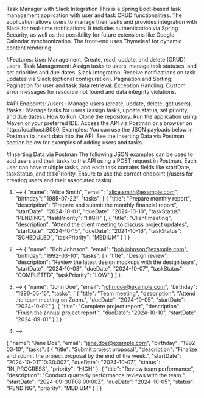Task Manager with Slack Integration
This is a Spring Boot-based task management application with user and task CRUD functionalities. 
The application allows users to manage their tasks and provides integration with Slack for real-time notifications. It includes authentication via Spring Security, as well as the possibility for future extensions like Google Calendar synchronization.
The front-end uses Thymeleaf for dynamic content rendering.

#Features:
User Management: Create, read, update, and delete (CRUD) users.
Task Management: Assign tasks to users, manage task statuses, and set priorities and due dates.
Slack Integration: Receive notifications on task updates via Slack (optional configuration).
Pagination and Sorting: Pagination for user and task data retrieval.
Exception Handling: Custom error messages for resource not found and data integrity violations.

#API Endpoints:
/users : Manage users (create, update, delete, get users).
/tasks : Manage tasks for users (assign tasks, update status, set priority, and due dates).
How to Run:
Clone the repository.
Run the application using Maven or your preferred IDE.
Access the API via Postman or a browser on http://localhost:8080.
Examples:
You can use the JSON payloads below in Postman to insert data into the API. See the Inserting Data via Postman section below for examples of adding users and tasks.


#Inserting Data via Postman
The following JSON examples can be used to add users and their tasks to the API using a POST request in Postman. 
Each user can have multiple tasks, and each task contains fields like startDate, taskStatus, and taskPriority. Ensure to use the correct endpoint (/users for creating users and their associated tasks).

1) -->
  {
    "name": "Alice Smith",
    "email": "alice.smith@example.com",
    "birthday": "1985-07-22",
    "tasks": [
      {
        "title": "Prepare monthly report",
        "description": "Prepare and submit the monthly financial report",
        "startDate": "2024-10-01",
        "dueDate": "2024-10-10",
        "taskStatus": "PENDING",
        "taskPriority": "HIGH"
      },
      {
        "title": "Client meeting",
        "description": "Attend the client meeting to discuss project updates",
        "startDate": "2024-10-15",
        "dueDate": "2024-10-16",
        "taskStatus": "SCHEDULED",
        "taskPriority": "MEDIUM"
      }
    ]
  }

2) -->
  {
    "name": "Bob Johnson",
    "email": "bob.johnson@example.com",
    "birthday": "1992-03-10",
    "tasks": [
      {
        "title": "Design review",
        "description": "Review the latest design mockups with the design team",
        "startDate": "2024-10-03",
        "dueDate": "2024-10-07",
        "taskStatus": "COMPLETED",
        "taskPriority": "LOW"
      }
    ]
  }


3) --> 
{
    "name": "John Doe",
    "email": "john.doe@example.com",
    "birthday": "1990-05-15",
    "tasks": [
        {
            "title": "Team meeting",
            "description": "Attend the team meeting on Zoom.",
            "dueDate": "2024-10-05",
            "startDate": "2024-10-02"
        },
        {
            "title": "Complete project report",
            "description": "Finish the annual project report.",
            "dueDate": "2024-10-10",
            "startDate": "2024-09-01"
        }
    ]
}


4) -->

{
  "name": "Jane Doe",
  "email": "jane.doe@example.com",
  "birthday": "1992-03-10",
  "tasks": [
    {
      "title": "Submit project proposal",
      "description": "Finalize and submit the project proposal by the end of the week.",
      "startDate": "2024-10-01T10:30:00Z",
      "dueDate": "2024-10-07",
      "status": "IN_PROGRESS",
      "priority": "HIGH"
    },
    {
      "title": "Review team performance",
      "description": "Conduct quarterly performance reviews with the team.",
      "startDate": "2024-09-30T08:00:00Z",
      "dueDate": "2024-10-05",
      "status": "PENDING",
      "priority": "MEDIUM"
    }
  ]
}
